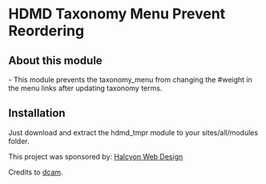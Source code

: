 # HDMD Taxonomy Menu Prevent Reordering

## About this module
<p> - This module prevents the taxonomy_menu from changing the #weight in the menu links after updating taxonomy terms. </p>

## Installation
<p>Just download and extract the hdmd_tmpr module to your sites/all/modules folder.</p>

<p>This project was sponsored by: <a target="_blank" href="http://halcyonwebdesign.com.ph">Halcyon Web Design </a>
</p>


Credits to <a target="_blank" href="https://www.drupal.org/u/dcam">dcam</a>.
